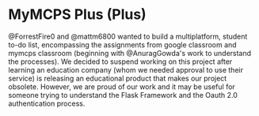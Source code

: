 # MyMCPS Plus (Plus)
@ForrestFire0 and @mattm6800 wanted to build a multiplatform, student to-do list, encompassing the assignments from google classroom and mymcps classroom (beginning with @AnuragGowda's work to understand the processes).
We decided to suspend working on this project after learning an education company (whom we needed approval to use their service) is releasing an educational product that makes our project obsolete.
However, we are proud of our work and it may be useful for someone trying to understand the Flask Framework and the Oauth 2.0 authentication process.
